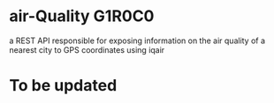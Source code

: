 # air-Quality G1R0C0
a REST API responsible for exposing information on the air quality of a nearest city to GPS coordinates using iqair 

# To be updated
